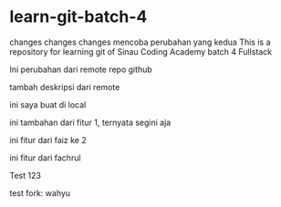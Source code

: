 # learn-git-batch-4

changes changes changes 
mencoba perubahan yang kedua
This is a repository for learning git of Sinau Coding Academy batch 4 Fullstack

Ini perubahan dari remote repo github

tambah deskripsi dari remote

ini saya buat di local

ini tambahan dari fitur 1, ternyata segini aja

ini fitur dari faiz ke 2

ini fitur dari fachrul

Test 123

test fork: wahyu